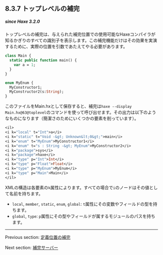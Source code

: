 ## 8.3.7 トップレベルの補完

##### since Haxe 3.2.0

トップレベルの補完は、与えられた補完位置での使用可能なHaxeコンパイラが知るかぎりのすべての識別子を表示します。この補完機能だけはその効果を実演するために、実際の位置を引数であたえてやる必要があります。

```haxe
class Main {
  static public function main() {
    var a = 1;
  }
}

enum MyEnum {
  MyConstructor1;
  MyConstructor2(s:String);
}
```

このファイルをMain.hxとして保存すると、補完は`haxe --display Main.hx@63@toplevel`のコマンドを使って呼び出せます。その出力は以下のようなものになります（簡潔さのためにいくつかの要素を削っています）。

```haxe
<il>
<i k="local" t="Int">a</i>
<i k="static" t="Void -&gt; Unknown&lt;0&gt;">main</i>
<i k="enum" t="MyEnum">MyConstructor1</i>
<i k="enum" t="s : String -&gt; MyEnum">MyConstructor2</i>
<i k="package">sys</i>
<i k="package">haxe</i>
<i k="type" p="Int">Int</i>
<i k="type" p="Float">Float</i>
<i k="type" p="MyEnum">MyEnum</i>
<i k="type" p="Main">Main</i>
</il>
```

XMLの構造は各要素の`k`属性によります。すべての場合で`i`のノードはその値として名前を持ちます。

* `local`, `member`, `static`, `enum`, `global`: `t`属性にその変数やフィールドの型を持ちます。
* `global`, `type`: `p`属性にその型やフィールドが属するモジュールのパスを持ちます。

---

Previous section: [定義位置の補完](cr-completion-position.md)

Next section: [補完サーバー](cr-completion-server.md)